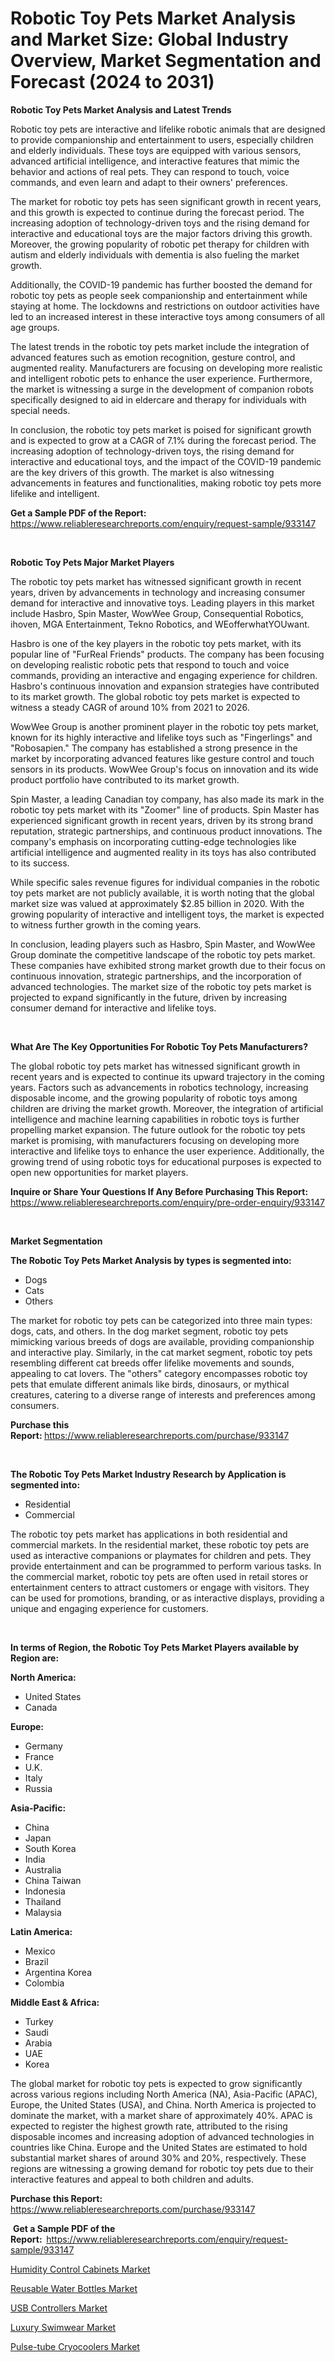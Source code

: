 <p><h1>Robotic Toy Pets Market Analysis and Market Size: Global Industry Overview, Market Segmentation and Forecast (2024 to 2031)</h1></p><p><strong>Robotic Toy Pets Market Analysis and Latest Trends</strong></p>
<p><p>Robotic toy pets are interactive and lifelike robotic animals that are designed to provide companionship and entertainment to users, especially children and elderly individuals. These toys are equipped with various sensors, advanced artificial intelligence, and interactive features that mimic the behavior and actions of real pets. They can respond to touch, voice commands, and even learn and adapt to their owners' preferences.</p><p>The market for robotic toy pets has seen significant growth in recent years, and this growth is expected to continue during the forecast period. The increasing adoption of technology-driven toys and the rising demand for interactive and educational toys are the major factors driving this growth. Moreover, the growing popularity of robotic pet therapy for children with autism and elderly individuals with dementia is also fueling the market growth.</p><p>Additionally, the COVID-19 pandemic has further boosted the demand for robotic toy pets as people seek companionship and entertainment while staying at home. The lockdowns and restrictions on outdoor activities have led to an increased interest in these interactive toys among consumers of all age groups.</p><p>The latest trends in the robotic toy pets market include the integration of advanced features such as emotion recognition, gesture control, and augmented reality. Manufacturers are focusing on developing more realistic and intelligent robotic pets to enhance the user experience. Furthermore, the market is witnessing a surge in the development of companion robots specifically designed to aid in eldercare and therapy for individuals with special needs.</p><p>In conclusion, the robotic toy pets market is poised for significant growth and is expected to grow at a CAGR of 7.1% during the forecast period. The increasing adoption of technology-driven toys, the rising demand for interactive and educational toys, and the impact of the COVID-19 pandemic are the key drivers of this growth. The market is also witnessing advancements in features and functionalities, making robotic toy pets more lifelike and intelligent.</p></p>
<p><strong>Get a Sample PDF of the Report:&nbsp;</strong> <a href="https://www.reliableresearchreports.com/enquiry/request-sample/933147">https://www.reliableresearchreports.com/enquiry/request-sample/933147</a></p>
<p>&nbsp;</p>
<p><strong>Robotic Toy Pets Major Market Players</strong></p>
<p><p>The robotic toy pets market has witnessed significant growth in recent years, driven by advancements in technology and increasing consumer demand for interactive and innovative toys. Leading players in this market include Hasbro, Spin Master, WowWee Group, Consequential Robotics, ihoven, MGA Entertainment, Tekno Robotics, and WEofferwhatYOUwant.</p><p>Hasbro is one of the key players in the robotic toy pets market, with its popular line of "FurReal Friends" products. The company has been focusing on developing realistic robotic pets that respond to touch and voice commands, providing an interactive and engaging experience for children. Hasbro's continuous innovation and expansion strategies have contributed to its market growth. The global robotic toy pets market is expected to witness a steady CAGR of around 10% from 2021 to 2026.</p><p>WowWee Group is another prominent player in the robotic toy pets market, known for its highly interactive and lifelike toys such as "Fingerlings" and "Robosapien." The company has established a strong presence in the market by incorporating advanced features like gesture control and touch sensors in its products. WowWee Group's focus on innovation and its wide product portfolio have contributed to its market growth.</p><p>Spin Master, a leading Canadian toy company, has also made its mark in the robotic toy pets market with its "Zoomer" line of products. Spin Master has experienced significant growth in recent years, driven by its strong brand reputation, strategic partnerships, and continuous product innovations. The company's emphasis on incorporating cutting-edge technologies like artificial intelligence and augmented reality in its toys has also contributed to its success.</p><p>While specific sales revenue figures for individual companies in the robotic toy pets market are not publicly available, it is worth noting that the global market size was valued at approximately $2.85 billion in 2020. With the growing popularity of interactive and intelligent toys, the market is expected to witness further growth in the coming years.</p><p>In conclusion, leading players such as Hasbro, Spin Master, and WowWee Group dominate the competitive landscape of the robotic toy pets market. These companies have exhibited strong market growth due to their focus on continuous innovation, strategic partnerships, and the incorporation of advanced technologies. The market size of the robotic toy pets market is projected to expand significantly in the future, driven by increasing consumer demand for interactive and lifelike toys.</p></p>
<p>&nbsp;</p>
<p><strong>What Are The Key Opportunities For Robotic Toy Pets Manufacturers?</strong></p>
<p><p>The global robotic toy pets market has witnessed significant growth in recent years and is expected to continue its upward trajectory in the coming years. Factors such as advancements in robotics technology, increasing disposable income, and the growing popularity of robotic toys among children are driving the market growth. Moreover, the integration of artificial intelligence and machine learning capabilities in robotic toys is further propelling market expansion. The future outlook for the robotic toy pets market is promising, with manufacturers focusing on developing more interactive and lifelike toys to enhance the user experience. Additionally, the growing trend of using robotic toys for educational purposes is expected to open new opportunities for market players.</p></p>
<p><strong>Inquire or Share Your Questions If Any Before Purchasing This Report:</strong> <a href="https://www.reliableresearchreports.com/enquiry/pre-order-enquiry/933147">https://www.reliableresearchreports.com/enquiry/pre-order-enquiry/933147</a></p>
<p>&nbsp;</p>
<p><strong>Market Segmentation</strong></p>
<p><strong>The Robotic Toy Pets Market Analysis by types is segmented into:</strong></p>
<p><ul><li>Dogs</li><li>Cats</li><li>Others</li></ul></p>
<p><p>The market for robotic toy pets can be categorized into three main types: dogs, cats, and others. In the dog market segment, robotic toy pets mimicking various breeds of dogs are available, providing companionship and interactive play. Similarly, in the cat market segment, robotic toy pets resembling different cat breeds offer lifelike movements and sounds, appealing to cat lovers. The "others" category encompasses robotic toy pets that emulate different animals like birds, dinosaurs, or mythical creatures, catering to a diverse range of interests and preferences among consumers.</p></p>
<p><strong>Purchase this Report:&nbsp;</strong><a href="https://www.reliableresearchreports.com/purchase/933147">https://www.reliableresearchreports.com/purchase/933147</a></p>
<p>&nbsp;</p>
<p><strong>The Robotic Toy Pets Market Industry Research by Application is segmented into:</strong></p>
<p><ul><li>Residential</li><li>Commercial</li></ul></p>
<p><p>The robotic toy pets market has applications in both residential and commercial markets. In the residential market, these robotic toy pets are used as interactive companions or playmates for children and pets. They provide entertainment and can be programmed to perform various tasks. In the commercial market, robotic toy pets are often used in retail stores or entertainment centers to attract customers or engage with visitors. They can be used for promotions, branding, or as interactive displays, providing a unique and engaging experience for customers.</p></p>
<p>&nbsp;</p>
<p><strong>In terms of Region, the Robotic Toy Pets Market Players available by Region are:</strong></p>
<p>
    <p> <strong> North America: </strong>
        <ul>
            <li>United States</li>
            <li>Canada</li>
        </ul>
        </p> 
    <p> <strong> Europe: </strong>
        <ul>
            <li>Germany</li>
            <li>France</li>
            <li>U.K.</li>
            <li>Italy</li>
            <li>Russia</li>
        </ul>
        </p> 
    <p> <strong> Asia-Pacific: </strong>
        <ul>
            <li>China</li>
            <li>Japan</li>
            <li>South Korea</li>
            <li>India</li>
            <li>Australia</li>
            <li>China Taiwan</li>
            <li>Indonesia</li>
            <li>Thailand</li>
            <li>Malaysia</li>
        </ul>
        </p> 
    <p> <strong> Latin America: </strong>
        <ul>
            <li>Mexico</li>
            <li>Brazil</li>
            <li>Argentina Korea</li>
            <li>Colombia</li>
        </ul>
        </p> 
    <p> <strong> Middle East & Africa: </strong>
        <ul>
            <li>Turkey</li>
            <li>Saudi</li>
            <li>Arabia</li>
            <li>UAE</li>
            <li>Korea</li>
        </ul>
    </p>
    </p>
<p><p>The global market for robotic toy pets is expected to grow significantly across various regions including North America (NA), Asia-Pacific (APAC), Europe, the United States (USA), and China. North America is projected to dominate the market, with a market share of approximately 40%. APAC is expected to register the highest growth rate, attributed to the rising disposable incomes and increasing adoption of advanced technologies in countries like China. Europe and the United States are estimated to hold substantial market shares of around 30% and 20%, respectively. These regions are witnessing a growing demand for robotic toy pets due to their interactive features and appeal to both children and adults.</p></p>
<p><strong>Purchase this Report: </strong><a href="https://www.reliableresearchreports.com/purchase/933147">https://www.reliableresearchreports.com/purchase/933147</a></p>
<p>&nbsp;<strong>Get a Sample PDF of the Report:&nbsp;&nbsp;</strong><a href="https://www.reliableresearchreports.com/enquiry/request-sample/933147">https://www.reliableresearchreports.com/enquiry/request-sample/933147</a></p>
<p><strong></strong></p>
<p><p><a href="https://github.com/biheemgalvinlouises6hokrh3h/Market-Research-Report-List-1/blob/main/humidity-control-cabinets-market.md">Humidity Control Cabinets Market</a></p><p><a href="https://medium.com/@alexanderfranklin766/reusable-water-bottles-market-trends-forecast-and-competitive-analysis-to-2031-ed750775877d">Reusable Water Bottles Market</a></p><p><a href="https://medium.com/@dioncollins8227/usb-controllers-market-size-reveals-the-best-marketing-channels-in-global-industry-4db4a040eeda">USB Controllers Market</a></p><p><a href="https://medium.com/@alexanderfranklin766/luxury-swimwear-market-competitive-analysis-market-trends-and-forecast-to-2031-a5b295aaf372">Luxury Swimwear Market</a></p><p><a href="https://github.com/brenzgnarento/Market-Research-Report-List-1/blob/main/pulse-tube-cryocoolers-market.md">Pulse-tube Cryocoolers Market</a></p></p>